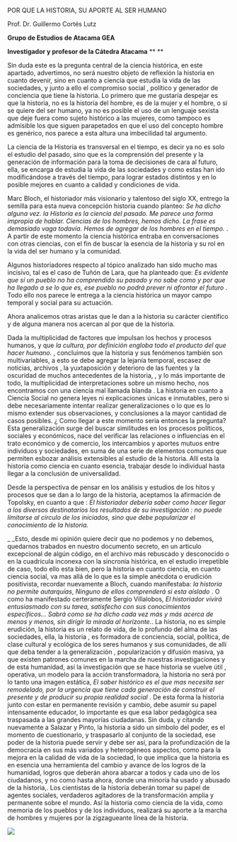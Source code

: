 POR QUE LA HISTORIA, SU APORTE AL SER HUMANO

Prof. Dr. Guillermo Cortés Lutz

**Grupo de Estudios de Atacama GEA**

**Investigador y profesor  de la Cátedra Atacama**  ** **

Sin duda este es la pregunta central de la ciencia histórica,  en este apartado, advertimos,   no será nuestro objeto de reflexión la historia en cuanto devenir, sino en cuanto a ciencia que estudia la vida de las sociedades, y junto a ello el compromiso social , político y  generador de conciencia que tiene la historia.  Lo primero que me gustaría despejar  es que la historia, no es la historia del hombre, es de la mujer y el hombre, o si se quiere del ser humano, ya no es posible el uso de un lenguaje sexista que deje fuera   como sujeto histórico a las mujeres, como tampoco es admisible los que siguen parapetados en que el uso del concepto hombre es genérico,  nos parece a esta altura una imbecilidad tal argumento.

La ciencia  de la Historia es transversal en el tiempo, es decir ya no es solo el estudio del pasado, sino que es la comprensión del presente y  la generación de información para la toma de decisiones  de cara al futuro, ella, se encarga de estudia la vida de las sociedades   y como estas  han ido modificándose  a través del tiempo, para lograr estados distintos y en lo posible mejores  en cuanto a calidad y condiciones de vida.

 Marc Bloch, el historiador   más  visionario  y talentoso  del siglo XX,  entrego la semilla para esta nueva concepción historia cuando planteo: _Se ha dicho alguna vez.  la Historia  es la ciencia del pasado. Me  parece una forma impropia de hablar.  Ciencias de los hombres, hemos dicho. La frase es demasiado vaga todavía. Hemos de agregar  de los hombres en el tiempo._ . A partir de este momento la ciencia histórica  entraba  en conversaciones con otras ciencias, con el fin de buscar la esencia de la historia y su  rol  en la vida del ser humano y la comunidad.



Algunos historiadores   respecto al tópico analizado  han sido mucho mas incisivo, tal es el caso de Tuñón de Lara, que ha planteado que:  _Es evidente  que si un pueblo  no ha comprendido su pasado y no sabe como  y por que  ha llegado a se lo que es, ese pueblo  no podrá prever  ni afrontar el futuro_ . Todo ello nos parece le entrega a la ciencia histórica  un mayor campo temporal y social  para su actuación.

Ahora analicemos otras aristas que le dan a la historia su carácter  científico y de alguna manera nos acercan al por que de la historia.

Dada la multiplicidad  de factores que impulsan los hechos y procesos  humanos, y que _la cultura, por definición  engloba todo el producto del que hacer humano._ ,  concluimos que la historia  y sus fenómenos  también son multivariables, a esto se debe agregar  la lejanía temporal, escasez de noticias, archivos ,  la yuxtaposición y deterioro  de las fuentes   y la  oscuridad de  muchos antecedentes de la historia, , y lo más importante de todo,  la multiplicidad de interpretaciones sobre  un mismo hecho, nos encontramos con una ciencia  mal llamada blanda . La historia en cuanto a Ciencia Social  no genera leyes ni explicaciones únicas e inmutables, pero si debe necesariamente intentar realizar generalizaciones o lo que  es lo mismo  extender sus observaciones, y  conclusiones a la mayor cantidad de  casos posibles.  ¿ Como llegar a este momento seria entonces la pregunta?  Esta generalización surge del buscar similitudes en los procesos políticos, sociales y económicos,  nace  del verificar las relaciones  o influencias en el trato  económico y de  comercio,   los intercambios  y aportes mutuos entre individuos y sociedades,  en suma de una serie de elementos comunes que permiten esbozar  análisis  extensibles  al  estudio de la historia.  Allí esta la historia como ciencia  en cuanto esencia,  trabajar desde  lo individual hasta llegar a la  conclusión de  universalidad.

Desde la  perspectiva de pensar  en  los análisis y estudios de los hitos y procesos  que se dan a lo largo de  la historia, aceptamos la afirmación de Topolsky, en cuanto  a que :  _El historiador debería saber como hacer llegar a los diversos destinatarios  los resultados de su investigación : no puede limitarse al circulo de los iniciados, sino que  debe popularizar el conocimiento de la historia._

_ _Esto, desde mi opinión  quiere decir  que no  podemos y no debemos,  quedarnos trabados en nuestro documento  secreto, en un articulo excepcional de algún código,  en el archivo más rebuscado y desconocido  o en la cuadricula inconexa   con la sincronía histórica,  en el estudio irrepetible  de caso, todo ello esta bien, pero la historia en cuanto ciencia, en cuanto ciencia social, va mas  allá de lo que es la simple anécdota o erudición  positivista, recordar nuevamente a Bloch, cuando manifestaba: _la historia no permite autarquías_,  _Ninguno de ellos comprenderá si esta aislado_ .   O como ha manifestado  certeramente  Sergio Villalobos, _El historiador  vivirá entusiasmado con su tarea, satisfecho con sus conocimientos específicos... Sabrá como se ha dicho cada vez  más  y más  acerca de menos y menos, sin dirigir la mirada al horizonte._. La historia, no es simple erudición, la historia   es un relato de vida,  de lo profundo del alma de las sociedades, ella, la historia , es formadora de conciencia, social, política, de clase  cultural y ecológica de los seres humanos y sus comunidades, de allí que deba  tender a la generalización  , popularización y difusión masiva, ya que existen patrones comunes en la marcha de nuestras investigaciones y de esta humanidad, así la investigación que se hace historia se vuelve útil , operativa,  un modelo para la acción  transformadora, la historia  no será por lo tanto una imagen estática, _El saber  histórico es el que mas necesita ser remodelado, por la urgencia que tiene cada generación  de construir el presente  y de producir su propia realidad social_  . De esta forma la historia junto con estar en permanente revisión  y cambio, debe asumir su papel  intensamente educador, lo importante  es que esa labor pedagógica sea traspasada a las grandes mayorías ciudadanas. Sin duda,  y citando nuevamente a Salazar y Pinto, la historia a sido un símbolo del poder, es el momento  de cuestionario, y traspasarlo  al conjunto de la sociedad, ese poder de la historia puede servir y debe ser así, para la profundización de la democracia en sus más variados y heterogéneos aspectos, como para  la mejora en la calidad de vida de la sociedad, lo que implica que la historia es  en  esencia una herramienta del cambio y avance de los logros de la humanidad, logros que deberán ahora abarcar a todos y cada uno de los ciudadanos, y no como hasta ahora,   donde una minoría ha usado y abusado de la historia,. Los cientistas de la historia deberán tomar su papel de  agentes sociales, verdaderos agitadores de la  transformación amplia  y permanente sobre el mundo. Así la historia  como ciencia  de la vida, como memoria de los pueblos y de los individuos, realizará  su aporte   a la marcha de hombres y mujeres por la  zigzagueante línea de la historia.

![](https://media.licdn.com/dms/image/C4E0BAQF992P7GC7fiA/company-logo_200_200/0?e=2159024400&v=beta&t=eg8edeRDePKzD6FojQzfI6xQz-U9NgqVE2qQmVW4VSM)

